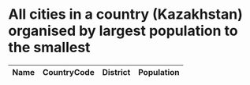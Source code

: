 # All cities in a country (Kazakhstan) organised by largest population to the smallest

| Name | CountryCode | District | Population |
| :--- | :--- | :--- | :---: |
